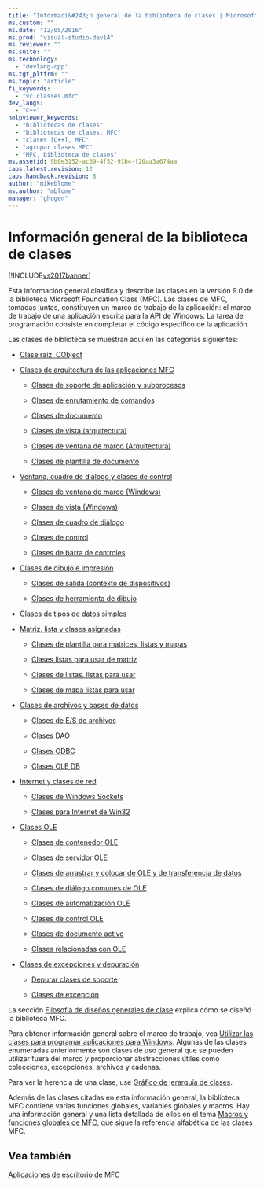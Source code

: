 ```yaml
---
title: "Informaci&#243;n general de la biblioteca de clases | Microsoft Docs"
ms.custom: ""
ms.date: "12/05/2016"
ms.prod: "visual-studio-dev14"
ms.reviewer: ""
ms.suite: ""
ms.technology: 
  - "devlang-cpp"
ms.tgt_pltfrm: ""
ms.topic: "article"
f1_keywords: 
  - "vc.classes.mfc"
dev_langs: 
  - "C++"
helpviewer_keywords: 
  - "bibliotecas de clases"
  - "bibliotecas de clases, MFC"
  - "clases [C++], MFC"
  - "agrupar clases MFC"
  - "MFC, biblioteca de clases"
ms.assetid: 9b0e3152-ac39-4f52-91b4-f20aa3a674aa
caps.latest.revision: 12
caps.handback.revision: 8
author: "mikeblome"
ms.author: "mblome"
manager: "ghogen"
---
```

# Informaci&#243;n general de la biblioteca de clases
[!INCLUDE[vs2017banner](../assembler/inline/includes/vs2017banner.md)]

Esta información general clasifica y describe las clases en la versión 9.0 de la biblioteca Microsoft Foundation Class \(MFC\).  Las clases de MFC, tomadas juntas, constituyen un marco de trabajo de la aplicación: el marco de trabajo de una aplicación escrita para la API de Windows.  La tarea de programación consiste en completar el código específico de la aplicación.  
  
 Las clases de biblioteca se muestran aquí en las categorías siguientes:  
  
-   [Clase raíz: CObject](../mfc/root-class-cobject.md)  
  
-   [Clases de arquitectura de las aplicaciones MFC](../mfc/mfc-application-architecture-classes.md)  
  
    -   [Clases de soporte de aplicación y subprocesos](../mfc/application-and-thread-support-classes.md)  
  
    -   [Clases de enrutamiento de comandos](../mfc/command-routing-classes.md)  
  
    -   [Clases de documento](../mfc/document-classes.md)  
  
    -   [Clases de vista \(arquitectura\)](../mfc/view-classes-architecture.md)  
  
    -   [Clases de ventana de marco \(Arquitectura\)](../mfc/frame-window-classes-architecture.md)  
  
    -   [Clases de plantilla de documento](../mfc/document-template-classes.md)  
  
-   [Ventana, cuadro de diálogo y clases de control](../mfc/window-dialog-and-control-classes.md)  
  
    -   [Clases de ventana de marco \(Windows\)](../mfc/frame-window-classes-windows.md)  
  
    -   [Clases de vista \(Windows\)](../mfc/view-classes-windows.md)  
  
    -   [Clases de cuadro de diálogo](../mfc/dialog-box-classes.md)  
  
    -   [Clases de control](../mfc/control-classes.md)  
  
    -   [Clases de barra de controles](../mfc/control-bar-classes.md)  
  
-   [Clases de dibujo e impresión](../mfc/drawing-and-printing-classes.md)  
  
    -   [Clases de salida \(contexto de dispositivos\)](../mfc/output-device-context-classes.md)  
  
    -   [Clases de herramienta de dibujo](../mfc/drawing-tool-classes.md)  
  
-   [Clases de tipos de datos simples](../mfc/simple-data-type-classes.md)  
  
-   [Matriz, lista y clases asignadas](../mfc/array-list-and-map-classes.md)  
  
    -   [Clases de plantilla para matrices, listas y mapas](../mfc/template-classes-for-arrays-lists-and-maps.md)  
  
    -   [Clases listas para usar de matriz](../mfc/ready-to-use-array-classes.md)  
  
    -   [Clases de listas, listas para usar](../mfc/ready-to-use-list-classes.md)  
  
    -   [Clases de mapa listas para usar](../mfc/ready-to-use-map-classes.md)  
  
-   [Clases de archivos y bases de datos](../mfc/file-and-database-classes.md)  
  
    -   [Clases de E\/S de archivos](../mfc/file-i-o-classes.md)  
  
    -   [Clases DAO](../mfc/dao-classes.md)  
  
    -   [Clases ODBC](../mfc/odbc-classes.md)  
  
    -   [Clases OLE DB](../mfc/ole-db-classes.md)  
  
-   [Internet y clases de red](../mfc/internet-and-networking-classes.md)  
  
    -   [Clases de Windows Sockets](../mfc/windows-sockets-classes.md)  
  
    -   [Clases para Internet de Win32](../mfc/win32-internet-classes.md)  
  
-   [Clases OLE](../mfc/ole-classes.md)  
  
    -   [Clases de contenedor OLE](../mfc/ole-container-classes.md)  
  
    -   [Clases de servidor OLE](../mfc/ole-server-classes.md)  
  
    -   [Clases de arrastrar y colocar de OLE y de transferencia de datos](../mfc/ole-drag-and-drop-and-data-transfer-classes.md)  
  
    -   [Clases de diálogo comunes de OLE](../mfc/ole-common-dialog-classes.md)  
  
    -   [Clases de automatización OLE](../mfc/ole-automation-classes.md)  
  
    -   [Clases de control OLE](../mfc/ole-control-classes.md)  
  
    -   [Clases de documento activo](../mfc/active-document-classes.md)  
  
    -   [Clases relacionadas con OLE](../mfc/ole-related-classes.md)  
  
-   [Clases de excepciones y depuración](../mfc/debugging-and-exception-classes.md)  
  
    -   [Depurar clases de soporte](../mfc/debugging-support-classes.md)  
  
    -   [Clases de excepción](../mfc/exception-classes.md)  
  
 La sección [Filosofía de diseños generales de clase](../mfc/general-class-design-philosophy.md) explica cómo se diseñó la biblioteca MFC.  
  
 Para obtener información general sobre el marco de trabajo, vea [Utilizar las clases para programar aplicaciones para Windows](../mfc/using-the-classes-to-write-applications-for-windows.md).  Algunas de las clases enumeradas anteriormente son clases de uso general que se pueden utilizar fuera del marco y proporcionar abstracciones útiles como colecciones, excepciones, archivos y cadenas.  
  
 Para ver la herencia de una clase, use [Gráfico de jerarquía de clases](../mfc/hierarchy-chart.md).  
  
 Además de las clases citadas en esta información general, la biblioteca MFC contiene varias funciones globales, variables globales y macros.  Hay una información general y una lista detallada de ellos en el tema [Macros y funciones globales de MFC](../mfc/reference/mfc-macros-and-globals.md), que sigue la referencia alfabética de las clases MFC.  
  
## Vea también  
 [Aplicaciones de escritorio de MFC](../mfc/mfc-desktop-applications.md)